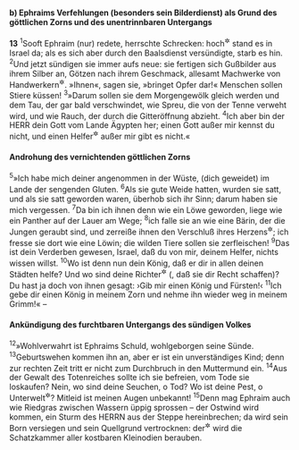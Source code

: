 #### b) Ephraims Verfehlungen (besonders sein Bilderdienst) als Grund des göttlichen Zorns und des unentrinnbaren Untergangs

__13__
<sup>1</sup>Sooft Ephraim (nur) redete, herrschte Schrecken: hoch<sup title="= angesehen">&#x2732;</sup> stand es in Israel da; als es sich aber durch den Baalsdienst versündigte, starb es hin.
<sup>2</sup>Und jetzt sündigen sie immer aufs neue: sie fertigen sich Gußbilder aus ihrem Silber an, Götzen nach ihrem Geschmack, allesamt Machwerke von Handwerkern<sup title="oder: Künstlern">&#x2732;</sup>. »Ihnen«, sagen sie, »bringet Opfer dar!« Menschen sollen Stiere küssen!
<sup>3</sup>»Darum sollen sie dem Morgengewölk gleich werden und dem Tau, der gar bald verschwindet, wie Spreu, die von der Tenne verweht wird, und wie Rauch, der durch die Gitteröffnung abzieht.
<sup>4</sup>Ich aber bin der HERR dein Gott vom Lande Ägypten her; einen Gott außer mir kennst du nicht, und einen Helfer<sup title="oder: Heiland">&#x2732;</sup> außer mir gibt es nicht.«

#### Androhung des vernichtenden göttlichen Zorns

<sup>5</sup>»Ich habe mich deiner angenommen in der Wüste, (dich geweidet) im Lande der sengenden Gluten.
<sup>6</sup>Als sie gute Weide hatten, wurden sie satt, und als sie satt geworden waren, überhob sich ihr Sinn; darum haben sie mich vergessen.
<sup>7</sup>Da bin ich ihnen denn wie ein Löwe geworden, liege wie ein Panther auf der Lauer am Wege;
<sup>8</sup>ich falle sie an wie eine Bärin, der die Jungen geraubt sind, und zerreiße ihnen den Verschluß ihres Herzens<sup title="= das Herz tief in der Brust">&#x2732;</sup>; ich fresse sie dort wie eine Löwin; die wilden Tiere sollen sie zerfleischen!
<sup>9</sup>Das ist dein Verderben gewesen, Israel, daß du von mir, deinem Helfer, nichts wissen willst.
<sup>10</sup>Wo ist denn nun dein König, daß er dir in allen deinen Städten helfe? Und wo sind deine Richter<sup title="= Fürsten">&#x2732;</sup> (, daß sie dir Recht schaffen)? Du hast ja doch von ihnen gesagt: ›Gib mir einen König und Fürsten!‹
<sup>11</sup>Ich gebe dir einen König in meinem Zorn und nehme ihn wieder weg in meinem Grimm!« –

#### Ankündigung des furchtbaren Untergangs des sündigen Volkes

<sup>12</sup>»Wohlverwahrt ist Ephraims Schuld, wohlgeborgen seine Sünde.
<sup>13</sup>Geburtswehen kommen ihn an, aber er ist ein unverständiges Kind; denn zur rechten Zeit tritt er nicht zum Durchbruch in den Muttermund ein.
<sup>14</sup>Aus der Gewalt des Totenreiches sollte ich sie befreien, vom Tode sie loskaufen? Nein, wo sind deine Seuchen, o Tod? Wo ist deine Pest, o Unterwelt<sup title="= Hölle">&#x2732;</sup>? Mitleid ist meinen Augen unbekannt!
<sup>15</sup>Denn mag Ephraim auch wie Riedgras zwischen Wassern üppig sprossen – der Ostwind wird kommen, ein Sturm des HERRN aus der Steppe hereinbrechen; da wird sein Born versiegen und sein Quellgrund vertrocknen: der<sup title="d.h. der als Ostwind heranstürmende Feind">&#x2732;</sup> wird die Schatzkammer aller kostbaren Kleinodien berauben.